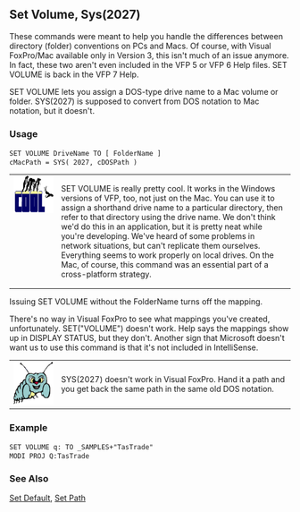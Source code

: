 ## Set Volume, Sys(2027)

These commands were meant to help you handle the differences between directory (folder) conventions on PCs and Macs. Of course, with Visual FoxPro/Mac available only in Version 3, this isn't much of an issue anymore. In fact, these two aren't even included in the VFP 5 or VFP 6 Help files. SET VOLUME is back in the VFP 7 Help.

SET VOLUME lets you assign a DOS-type drive name to a Mac volume or folder. SYS(2027) is supposed to convert from DOS notation to Mac notation, but it doesn't.

### Usage

```foxpro
SET VOLUME DriveName TO [ FolderName ]
cMacPath = SYS( 2027, cDOSPath )
```
<table>
<tr>
  <td width="17%" valign="top">
<img width="114" height="66" src="cool.gif">
  </td>
  <td width="83%">
  <p>SET VOLUME is really pretty cool. It works in the Windows versions of VFP, too, not just on the Mac. You can use it to assign a shorthand drive name to a particular directory, then refer to that directory using the drive name. We don't think we'd do this in an application, but it is pretty neat while you're developing. We've heard of some problems in network situations, but can't replicate them ourselves. Everything seems to work properly on local drives. On the Mac, of course, this command was an essential part of a cross-platform strategy.</p>
  </td>
 </tr>
</table>

Issuing SET VOLUME without the FolderName turns off the mapping.

There's no way in Visual FoxPro to see what mappings you've created, unfortunately. SET("VOLUME") doesn't work. Help says the mappings show up in DISPLAY STATUS, but they don't. Another sign that Microsoft doesn't want us to use this command is that it's not included in IntelliSense.

<table>
<tr>
  <td width="17%" valign="top">
<img width="95" height="77" src="bug.gif">
  </td>
  <td width="83%">
  <p>SYS(2027) doesn't work in Visual FoxPro. Hand it a path and you get back the same path in the same old DOS notation.</p>
  </td>
 </tr>
</table>

### Example

```foxpro
SET VOLUME q: TO _SAMPLES+"TasTrade"
MODI PROJ Q:TasTrade
```
### See Also

[Set Default](s4g339.md), [Set Path](s4g636.md)